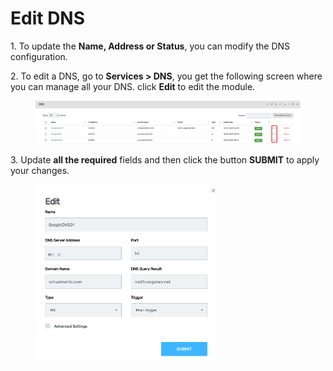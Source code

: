 # Edit DNS

1\.      To update the **Name, Address or Status**, you can modify the DNS configuration.

2\.      To edit a DNS, go to **Services > DNS**, you get the following screen where you can manage all your DNS. click **Edit** to edit the module.&#x20;

<figure><img src="../../../.gitbook/assets/image (622).png" alt=""><figcaption></figcaption></figure>

3\.      Update **all the required** fields and then click the button **SUBMIT** to apply your changes.

<div align="left">

<figure><img src="../../../.gitbook/assets/image (623).png" alt="" width="290"><figcaption></figcaption></figure>

</div>
